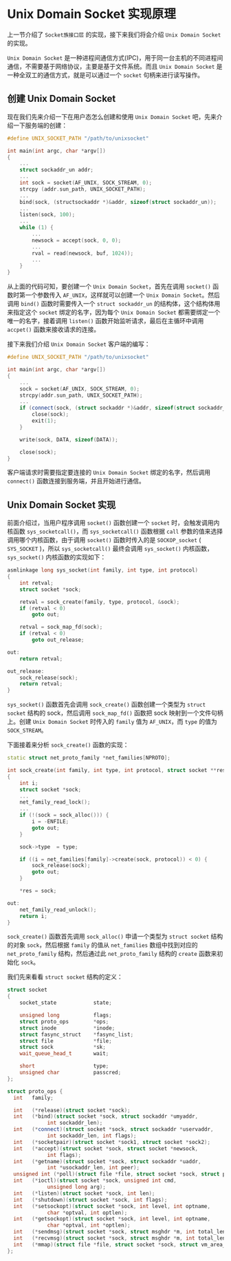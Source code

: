 # Unix Domain Socket 实现原理
上一节介绍了 `Socket族接口层` 的实现，接下来我们将会介绍 `Unix Domain Socket` 的实现。

`Unix Domain Socket` 是一种进程间通信方式(IPC)，用于同一台主机的不同进程间通信，不需要基于网络协议，主要是基于文件系统。而且 `Unix Domain Socket` 是一种全双工的通信方式，就是可以通过一个 `socket` 句柄来进行读写操作。

## 创建 Unix Domain Socket
现在我们先来介绍一下在用户态怎么创建和使用 `Unix Domain Socket` 吧，先来介绍一下服务端的创建：
```cpp
#define UNIX_SOCKET_PATH "/path/to/unixsocket"

int main(int argc, char *argv[])
{
    ...
    struct sockaddr_un addr;
    ...
    int sock = socket(AF_UNIX, SOCK_STREAM, 0);
    strcpy (addr.sun_path, UNIX_SOCKET_PATH);
    ...
    bind(sock, (structsockaddr *)&addr, sizeof(struct sockaddr_un));   
    ...
    listen(sock, 100);
    ...
    while (1) {
        ...
        newsock = accept(sock, 0, 0);
        ...
        rval = read(newsock, buf, 1024));
        ...
    }
}
```
从上面的代码可知，要创建一个 `Unix Domain Socket`，首先在调用 `socket()` 函数时第一个参数传入 `AF_UNIX`，这样就可以创建一个 `Unix Domain Socket`。然后调用 `bind()` 函数时需要传入一个 `struct sockaddr_un` 的结构体，这个结构体用来指定这个 `socket` 绑定的名字，因为每个 `Unix Domain Socket` 都需要绑定一个唯一的名字，接着调用 `listen()` 函数开始监听请求，最后在主循环中调用 `accpet()` 函数来接收请求的连接。

接下来我们介绍 `Unix Domain Socket` 客户端的编写：
```cpp
#define UNIX_SOCKET_PATH "/path/to/unixsocket"

int main(int argc, char *argv[])
{
    ...
    sock = socket(AF_UNIX, SOCK_STREAM, 0);
    strcpy(addr.sun_path, UNIX_SOCKET_PATH);
    ...
    if (connect(sock, (struct sockaddr *)&addr, sizeof(struct sockaddr_un)) < 0) {
        close(sock);
        exit(1);
    }

    write(sock, DATA, sizeof(DATA));

    close(sock);
}
```
客户端请求时需要指定要连接的 `Unix Domain Socket` 绑定的名字，然后调用 `connect()` 函数连接到服务端，并且开始进行通信。

## Unix Domain Socket 实现
前面介绍过，当用户程序调用 `socket()` 函数创建一个 `socket` 时，会触发调用内核函数 `sys_socketcall()`，而 `sys_socketcall()` 函数根据 `call` 参数的值来选择调用哪个内核函数，由于调用 `socket()` 函数时传入的是 `SOCKOP_socket` ( `SYS_SOCKET` )，所以 `sys_socketcall()` 最终会调用 `sys_socket()` 内核函数，`sys_socket()` 内核函数的实现如下：
```cpp
asmlinkage long sys_socket(int family, int type, int protocol)
{
    int retval;
    struct socket *sock;

    retval = sock_create(family, type, protocol, &sock);
    if (retval < 0)
        goto out;

    retval = sock_map_fd(sock);
    if (retval < 0)
        goto out_release;

out:
    return retval;

out_release:
    sock_release(sock);
    return retval;
}
```
`sys_socket()` 函数首先会调用 `sock_create()` 函数创建一个类型为 `struct socket` 结构的 sock，然后调用 `sock_map_fd()` 函数把 sock 映射到一个文件句柄上。创建 `Unix Domain Socket` 时传入的 `family` 值为 `AF_UNIX`，而 `type` 的值为 `SOCK_STREAM`。

下面接着来分析 `sock_create()` 函数的实现：
```cpp
static struct net_proto_family *net_families[NPROTO];

int sock_create(int family, int type, int protocol, struct socket **res)
{
    int i;
    struct socket *sock;
    ...
    net_family_read_lock();
    ...
    if (!(sock = sock_alloc())) {
        i = -ENFILE;
        goto out;
    }

    sock->type  = type;

    if ((i = net_families[family]->create(sock, protocol)) < 0) {
        sock_release(sock);
        goto out;
    }

    *res = sock;

out:
    net_family_read_unlock();
    return i;
}
```
`sock_create()` 函数首先调用 `sock_alloc()` 申请一个类型为 `struct socket` 结构的对象 `sock`，然后根据 `family` 的值从 `net_families` 数组中找到对应的 `net_proto_family` 结构，然后通过此 `net_proto_family` 结构的 `create` 函数来初始化 `sock`。

我们先来看看 `struct socket` 结构的定义：
```cpp
struct socket
{
    socket_state            state;

    unsigned long           flags;
    struct proto_ops        *ops;
    struct inode            *inode;
    struct fasync_struct    *fasync_list;
    struct file             *file;
    struct sock             *sk;
    wait_queue_head_t       wait;

    short                   type;
    unsigned char           passcred;
};

struct proto_ops {
  int   family;

  int   (*release)(struct socket *sock);
  int   (*bind)(struct socket *sock, struct sockaddr *umyaddr,
             int sockaddr_len);
  int   (*connect)(struct socket *sock, struct sockaddr *uservaddr,
             int sockaddr_len, int flags);
  int   (*socketpair)(struct socket *sock1, struct socket *sock2);
  int   (*accept)(struct socket *sock, struct socket *newsock,
             int flags);
  int   (*getname)(struct socket *sock, struct sockaddr *uaddr,
             int *usockaddr_len, int peer);
  unsigned int (*poll)(struct file *file, struct socket *sock, struct poll_table_struct *wait);
  int   (*ioctl)(struct socket *sock, unsigned int cmd,
             unsigned long arg);
  int   (*listen)(struct socket *sock, int len);
  int   (*shutdown)(struct socket *sock, int flags);
  int   (*setsockopt)(struct socket *sock, int level, int optname,
             char *optval, int optlen);
  int   (*getsockopt)(struct socket *sock, int level, int optname,
             char *optval, int *optlen);
  int   (*sendmsg)(struct socket *sock, struct msghdr *m, int total_len, struct scm_cookie *scm);
  int   (*recvmsg)(struct socket *sock, struct msghdr *m, int total_len, int flags, struct scm_cookie *scm);
  int   (*mmap)(struct file *file, struct socket *sock, struct vm_area_struct * vma);
};
```

